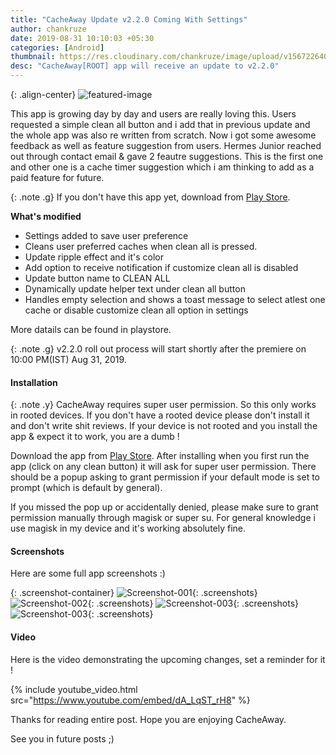 ```yaml
---
title: "CacheAway Update v2.2.0 Coming With Settings"
author: chankruze
date: 2019-08-31 10:10:03 +05:30
categories: [Android]
thumbnail: https://res.cloudinary.com/chankruze/image/upload/v1567226402/blog/thumbnails/cacheaway-2.2.0-thumb.png
desc: "CacheAway[ROOT] app will receive an update to v2.2.0"
---
```

{: .align-center}
![featured-image](https://res.cloudinary.com/chankruze/image/upload/v1567226402/blog/thumbnails/cacheaway-2.2.0-thumb.png)

This app is growing day by day and users are really loving this. Users requested a simple clean all button and i add that in previous update and the whole app was also re written from scratch. Now i got some awesome feedback as well as feature suggestion from users. Hermes Junior reached out through contact email & gave 2 feautre suggestions. This is the first one and other one is a cache timer suggestion which i am thinking to add as a paid feature for future.

{: .note .g}
If you don't have this app yet, download from [Play Store](https://play.google.com/store/apps/details?id=com.geekofia.cacheaway).

__What's modified__
* Settings added to save user preference
* Cleans user preferred caches when clean all is pressed.
* Update ripple effect and it's color
* Add option to receive notification if customize clean all is disabled
* Update button name to CLEAN ALL
* Dynamically update helper text under clean all button
* Handles empty selection and shows a toast message to select atlest one cache or disable customize clean all option in settings

More datails can be found in playstore.

{: .note .g}
v2.2.0 roll out process will start shortly after the premiere on 10:00 PM(IST) Aug 31, 2019.

#### Installation

{: .note .y}
CacheAway requires super user permission. So this only works in rooted devices. If you don't have a rooted device please don't install it and don't write shit reviews. If your device is not rooted and you install the app & expect it to work, you are a dumb !

Download the app from [Play Store](https://play.google.com/store/apps/details?id=com.geekofia.cacheaway). After installing when you first run the app (click on any clean button) it will ask for super user permission. There should be a popup asking to grant permission if your default mode is set to prompt (which is default by general).

If you missed the pop up or accidentally denied, please make sure to grant permission manually through magisk or super su. For general knowledge i use magisk in my device and it's working absolutely fine.

#### Screenshots
Here are some full app screenshots :)

{: .screenshot-container}
![Screenshot-001](https://res.cloudinary.com/chankruze/image/upload/v1567228222/blog/thumbnails/Screenshot_CacheAway_20190831-090006.png){: .screenshots}
![Screenshot-002](https://res.cloudinary.com/chankruze/image/upload/v1567228222/blog/thumbnails/Screenshot_CacheAway_20190831-090054.png){: .screenshots}
![Screenshot-003](https://res.cloudinary.com/chankruze/image/upload/v1567228221/blog/thumbnails/Screenshot_CacheAway_20190831-090011.png){: .screenshots}
![Screenshot-003](https://res.cloudinary.com/chankruze/image/upload/v1567228222/blog/thumbnails/Screenshot_CacheAway_20190831-090049.png){: .screenshots}

#### Video
Here is the video demonstrating the upcoming changes, set a reminder for it !

{% include youtube_video.html src="https://www.youtube.com/embed/dA_LqST_rH8" %}

Thanks for reading entire post. Hope you are enjoying CacheAway.

See you in future posts ;)